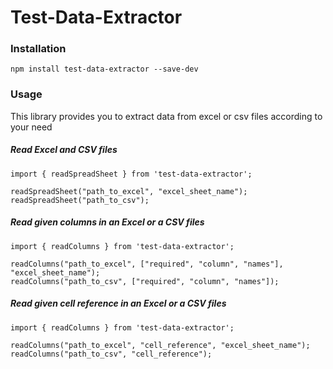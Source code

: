 # Test-Data-Extractor

### Installation

``npm install test-data-extractor --save-dev``

### Usage

This library provides you to extract data from excel or csv files according to your need

##### Read Excel and CSV files
```aidl
import { readSpreadSheet } from 'test-data-extractor';

readSpreadSheet("path_to_excel", "excel_sheet_name");
readSpreadSheet("path_to_csv");
```

##### Read given columns in an Excel or a CSV files
```aidl
import { readColumns } from 'test-data-extractor';

readColumns("path_to_excel", ["required", "column", "names"], "excel_sheet_name");
readColumns("path_to_csv", ["required", "column", "names"]);
```

##### Read given cell reference in an Excel or a CSV files
```aidl
import { readColumns } from 'test-data-extractor';

readColumns("path_to_excel", "cell_reference", "excel_sheet_name");
readColumns("path_to_csv", "cell_reference");
```